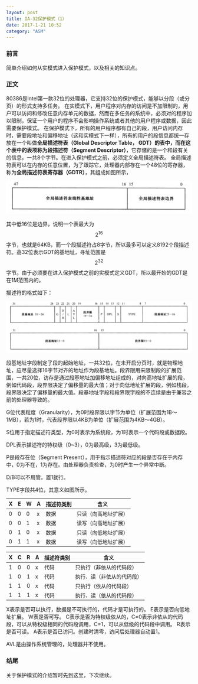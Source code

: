 ```yaml
---
layout: post
title: IA-32保护模式（1）
date: 2017-1-21 10:52
category: "ASM"
---
```


### 前言
简单介绍如何从实模式进入保护模式，以及相关的知识点。

### 正文
80386是Intel第一款32位的处理器，它支持32位的保护模式，能够以分段（或分页）的形式支持多任务。
在实模式下，用户程序对内存的访问是不加限制的，用户可以访问和修改任意内存单元的数据，然而在多任务的系统中，必须对的程序加以限制，保证一个用户的程序不会影响操作系统或者其他的用户程序或数据，因此需要保护模式。
在保护模式下，所有的用户程序都有自己的段，用户访问内存时，需要段地址和偏移地址（这和实模式下一样），所有的用户的段信息都统一存放在一个叫做**全局描述符表（Global Descriptor Table， GDT）**的表中，而在这个表中的表项称为**段描述符（Segment Descriptor）**，它存储的是一个和段有关的信息，一共8个字节。在进入保护模式之前，必须定义全局描述符表。
全局描述符表可以在内存的任意位置，为了跟踪它，处理器内部存在一个48位的寄存器，称为**全局描述符表寄存器（GDTR）**，其组成如图所示，

![GDTR](/images/ASM/GDTR.png)

其中低16位是边界，说明一个表最大为 $$ 2^{16} $$ 字节，也就是64KB，而一个段描述符占8字节，所以最多可以定义8192个段描述符。高32位表示GDT的基地址，寻址范围是 $$ 2^{32} $$字节。由于必须要在进入保护模式之前的实模式定义GDT，所以最开始的GDT是在1M范围内的。

描述符的格式如下：

![segment_descriptor](/images/ASM/segment_descriptor.png)

段基地址字段制定了段的起始地址，一共32位，在未开启分页时，就是物理地址，应尽量选择16字节对齐的地址作为段基地址。段界限用来限制段的扩展范围，一共20位，访存是通过段基地址加偏移地址组成的，对向高地址扩展的段，例如代码段，段界限决定了偏移量的最大值；对于向低地址扩展的段，例如栈段，段界限决定了偏移量的最大值。段基地址字段和段界限字段的不连续是由于兼容之前的处理器导致的。

G位代表粒度（Granularity），为0时段界限以字节为单位（扩展范围为1B～1MB），若为1时，代表段界限以4KB为单位（扩展范围为4KB～4GB）。

S位用于指定描述符类型，为0时表示为系统段，为1时表示一个代码段或数据段。

DPL表示描述符的特权级（0~3），0为最高级，3为最低级。

P是段存在位（Segment Present），用于指示描述符对应的段是否存在于内存中，0为不在，1为存在。由处理器负责检查，为0时产生一个异常中断。

D/B可以不用管。置1就行。

TYPE字段共4位，其意义如图所示。

| X | E | W | A | 描述符类别 | 含义 |
|---|---|---|---|-----------|--------------------|
| 0 | 0 | 0 | x | 数据 | 只读（向高地址扩展） |
| 0 | 0 | 1 | x | 数据 | 读写（向高地址扩展） |
| 0 | 1 | 0 | x | 数据 | 只读（向低地址扩展） |
| 0 | 1 | 1 | x | 数据 | 读写（向低地址扩展） |

| X | C | R | A | 描述符类别 | 含义 |
|---|---|---|---|-----------|--------------------|
| 1 | 0 | 0 | x | 代码 | 只执行（非依从的代码段） |
| 1 | 0 | 1 | x | 代码 | 执行、读（非依从的代码段） |
| 1 | 1 | 0 | x | 代码 | 只执行（依从的代码段） |
| 1 | 1 | 1 | x | 代码 | 执行、读（依从的代码段） |

X表示是否可以执行，数据是不可执行的，代码才是可执行的。
E表示是否向低地址扩展。
W表是否可写。
C表示是否为特权级依从的，C=0表示非依从的代码段，可以从特权级相同的代码段调用，C=1，可以从低级的代码段中调用。
R表示是否可读。
A表示是否已访问。创建时清零，访问后处理器自动置1。

AVL是由操作系统管理的，处理器并不使用。

### 结尾
关于保护模式的介绍暂时先到这里，下次继续。